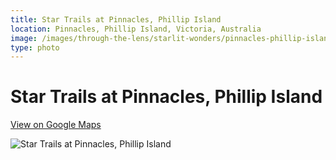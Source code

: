 ```yaml
---
title: Star Trails at Pinnacles, Phillip Island
location: Pinnacles, Phillip Island, Victoria, Australia
image: /images/through-the-lens/starlit-wonders/pinnacles-phillip-island.jpg
type: photo
---
```


# Star Trails at Pinnacles, Phillip Island

<a href="https://www.google.com/maps/search/?api=1&query=Pinnacles,+Phillip+Island,+Victoria,+Australia" target="_blank" rel="noopener noreferrer">View on Google Maps</a>

![Star Trails at Pinnacles, Phillip Island](/images/through-the-lens/starlit-wonders/pinnacles-phillip-island.jpg)
